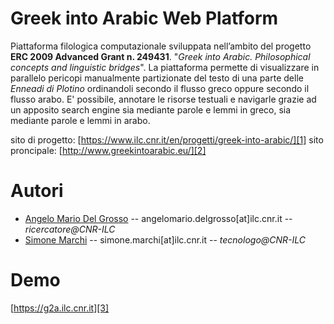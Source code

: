 # Greek into Arabic Web Platform
Piattaforma filologica computazionale sviluppata nell’ambito del progetto **ERC 2009 Advanced Grant n. 249431**. "_Greek into Arabic. Philosophical concepts and linguistic bridges_". 
La piattaforma permette di visualizzare in parallelo pericopi manualmente partizionate del testo di una parte delle _Enneadi di Plotino_ ordinandoli secondo il flusso greco oppure secondo il flusso arabo. 
E' possibile, annotare le risorse testuali e navigarle grazie ad un apposito search engine sia mediante parole e lemmi in
greco, sia mediante parole e lemmi in arabo.

sito di progetto: [https://www.ilc.cnr.it/en/progetti/greek-into-arabic/][1]
sito proncipale: [http://www.greekintoarabic.eu/][2]

# Autori
* [Angelo Mario Del Grosso](https://www.ilc.cnr.it/en/people/angelo-mario-del-grosso/) -- angelomario.delgrosso[at]ilc.cnr.it -- *ricercatore@CNR-ILC*
* [Simone Marchi](https://www.ilc.cnr.it/en/people/simone-marchi/) -- simone.marchi[at]ilc.cnr.it -- *tecnologo@CNR-ILC*

# Demo
[https://g2a.ilc.cnr.it][3]


[1]: https://www.ilc.cnr.it/en/progetti/greek-into-arabic/ "Informazioni di progetto sul sito web del CNR-ILC"
[2]: http://www.greekintoarabic.eu/ "Sito web ufficiale del progetto Greek into Arabic"
[3]: https://g2a.ilc.cnr.it "Demo dell'Applicazione Web"

